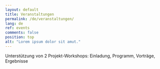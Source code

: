 ```yaml
---
layout: default
title: Veranstaltungen
permalink: /de/veranstaltungen/
lang: de
ref: events
comments: false
position: top
alt: "Lorem ipsum dolor sit amut."
---
```

Unterstützung von 2 Projekt-Workshops: Einladung, Programm, Vorträge, Ergebnisse
